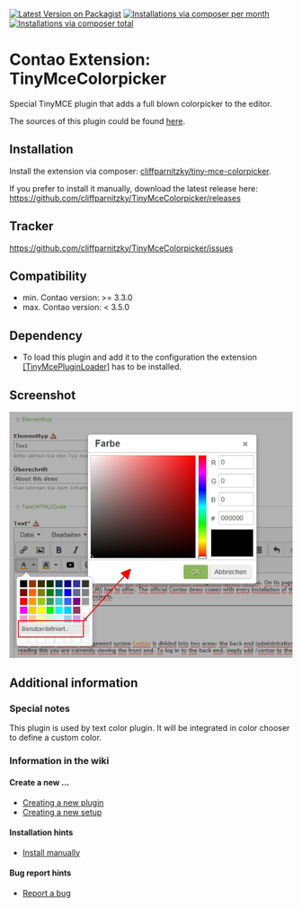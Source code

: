 [![Latest Version on Packagist](http://img.shields.io/packagist/v/cliffparnitzky/tiny-mce-colorpicker.svg?style=flat)](https://packagist.org/packages/cliffparnitzky/tiny-mce-colorpicker)
[![Installations via composer per month](http://img.shields.io/packagist/dm/cliffparnitzky/tiny-mce-colorpicker.svg?style=flat)](https://packagist.org/packages/cliffparnitzky/tiny-mce-colorpicker)
[![Installations via composer total](http://img.shields.io/packagist/dt/cliffparnitzky/tiny-mce-colorpicker.svg?style=flat)](https://packagist.org/packages/cliffparnitzky/tiny-mce-colorpicker)

Contao Extension: TinyMceColorpicker
====================================

Special TinyMCE plugin that adds a full blown colorpicker to the editor.

The sources of this plugin could be found [here](http://www.tinymce.com/wiki.php/Plugin:colorpicker).


Installation
------------

Install the extension via composer: [cliffparnitzky/tiny-mce-colorpicker](https://packagist.org/packages/cliffparnitzky/tiny-mce-colorpicker).

If you prefer to install it manually, download the latest release here: https://github.com/cliffparnitzky/TinyMceColorpicker/releases


Tracker
-------

https://github.com/cliffparnitzky/TinyMceColorpicker/issues


Compatibility
-------------

- min. Contao version: >= 3.3.0
- max. Contao version: <  3.5.0


Dependency
----------

- To load this plugin and add it to the configuration the extension [[TinyMcePluginLoader]](https://github.com/cliffparnitzky/TinyMcePluginLoader) has to be installed.


Screenshot
----------

![Screenshot](screenshot.jpg)


Additional information
----------------------

### Special notes

This plugin is used by text color plugin. It will be integrated in color chooser to define a custom color.

### Information in the wiki

#### Create a new ...

* [Creating a new plugin](wiki/Creating-a-new-plugin)
* [Creating a new setup](wiki/Creating-a-new-setup)

#### Installation hints
* [Install manually](wiki/Install-manually)

#### Bug report hints

* [Report a bug](wiki/Report-a-bug)